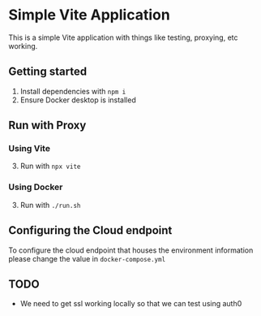 # Simple Vite Application

This is a simple Vite application with things like testing, proxying, etc working.

## Getting started

1. Install dependencies with `npm i`
2. Ensure Docker desktop is installed

## Run with Proxy

### Using Vite

3. Run with `npx vite`

### Using Docker

3. Run with `./run.sh`

## Configuring the Cloud endpoint

To configure the cloud endpoint that houses the environment information please change the value in `docker-compose.yml`

## TODO

* We need to get ssl working locally so that we can test using auth0